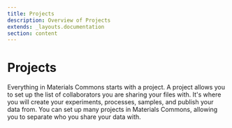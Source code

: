 ```yaml
---
title: Projects
description: Overview of Projects
extends: _layouts.documentation
section: content
---
```


# Projects
Everything in Materials Commons starts with a project. A project allows you to set up the list of collaborators
you are sharing your files with. It's where you will create your experiments, processes, samples, and publish your
data from. You can set up many projects in Materials Commons, allowing you to separate who you share your data with.
